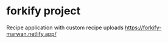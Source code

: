# forkify project

Recipe application with custom recipe uploads
https://forkify-marwan.netlify.app/

